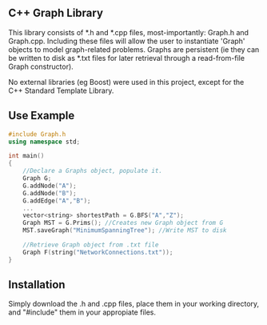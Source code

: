 ## C++ Graph Library

This library consists of *.h and *.cpp files, most-importantly: Graph.h and Graph.cpp. Including these files will allow the user to instantiate 'Graph' objects to model graph-related problems. Graphs are persistent (ie they can be written to disk as *.txt files for later retrieval through a read-from-file Graph constructor). 

No external libraries (eg Boost) were used in this project, except for the C++ Standard Template Library.

## Use Example
```c++
#include Graph.h
using namespace std;

int main()
{
    //Declare a Graphs object, populate it.	
    Graph G;
    G.addNode("A"); 
    G.addNode("B");
    G.addEdge("A","B");
    ...
    vector<string> shortestPath = G.BFS("A","Z");
    Graph MST = G.Prims(); //Creates new Graph object from G
    MST.saveGraph("MinimumSpanningTree"); //Write MST to disk

    //Retrieve Graph object from .txt file
    Graph F(string("NetworkConnections.txt"));
}
```



## Installation

Simply download the .h and .cpp files, place them in your working directory, and "#include" them in your appropiate files.


